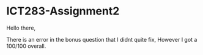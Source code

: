 # ICT283-Assignment2

Hello there,

There is an error in the bonus question that I didnt quite fix, However I got a 100/100 overall.
